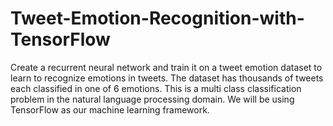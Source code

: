 # Tweet-Emotion-Recognition-with-TensorFlow
Create a recurrent neural network and train it on a tweet emotion dataset to learn to recognize emotions in tweets. The dataset has thousands of tweets each classified in one of 6 emotions. This is a multi class classification problem in the natural language processing domain. We will be using TensorFlow as our machine learning framework.
